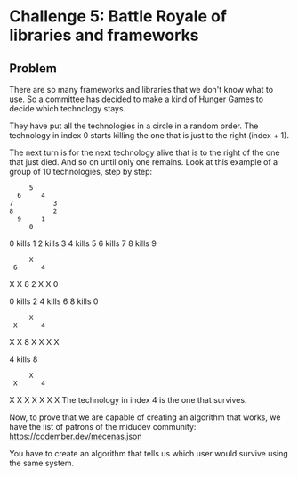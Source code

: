# Challenge 5: Battle Royale of libraries and frameworks

## Problem

There are so many frameworks and libraries that we don't know what to use. So a committee has decided to make a kind of Hunger Games to decide which technology stays.

They have put all the technologies in a circle in a random order. The technology in index 0 starts killing the one that is just to the right (index + 1).

The next turn is for the next technology alive that is to the right of the one that just died. And so on until only one remains. Look at this example of a group of 10 technologies, step by step:

         5
      6     4
    7          3
    8          2
      9     1
         0

0 kills 1
2 kills 3
4 kills 5
6 kills 7
8 kills 9

         X
     6      4
X           X
8           2
X     X
0

0 kills 2
4 kills 6
8 kills 0

         X
     X      4
X           X
8           X
X     X
X

4 kills 8

         X
     X      4
X           X
X           X
X     X
X
The technology in index 4 is the one that survives.

Now, to prove that we are capable of creating an algorithm that works, we have the list of patrons of the midudev community: https://codember.dev/mecenas.json

You have to create an algorithm that tells us which user would survive using the same system.